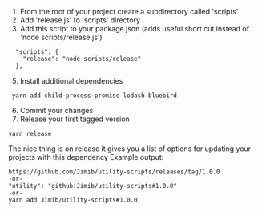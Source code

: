 1. From the root of your project create a subdirectory called 'scripts'
2. Add 'release.js' to 'scripts' directory
3. Add this script to your package.json (adds useful short cut instead of 'node scripts/release.js')
```
  "scripts": {
    "release": "node scripts/release"
  },
```
5. Install additional dependencies
```
 yarn add child-process-promise lodash bluebird
```
6. Commit your changes
7. Release your first tagged version
```
yarn release
```
The nice thing is on release it gives you a list of options for updating your projects with this dependency
Example output:

```
https://github.com/Jimib/utility-scripts/releases/tag/1.0.0
-or-
"utility": "github:Jimib/utility-scripts#1.0.0"
-or-
yarn add Jimib/utility-scripts#1.0.0
```
